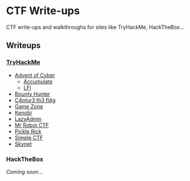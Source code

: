 # CTF Write-ups 

CTF write-ups and walkthroughs for sites like TryHackMe, HackTheBox...

## Writeups

### [TryHackMe](https://github.com/josh-a-miller/ctf/tree/master/try-hack-me)

- [Advent of Cyber](https://github.com/josh-a-miller/ctf/tree/master/try-hack-me/advent-of-cyber)
    - [Accumulate](https://github.com/josh-a-miller/ctf/tree/master/try-hack-me/advent-of-cyber/accumulate)
    - [LFI](https://github.com/josh-a-miller/ctf/tree/master/try-hack-me/advent-of-cyber/lfi) 
- [Bounty Hunter](https://github.com/josh-a-miller/ctf/tree/master/try-hack-me/bounty-hunter)
- [C4ptur3 th3 fl4g](https://github.com/josh-a-miller/ctf/tree/master/try-hack-me/c4ptur3-th3-fl4g)
- [Game Zone](https://github.com/josh-a-miller/ctf/tree/master/try-hack-me/game-zone)
- [Kenobi](https://github.com/josh-a-miller/ctf/tree/master/try-hack-me/kenobi)
- [LazyAdmin](https://github.com/josh-a-miller/ctf/tree/master/try-hack-me/lazy-admin)
- [Mr Robot CTF](https://github.com/josh-a-miller/ctf/tree/master/try-hack-me/mr-robot-ctf)
- [Pickle Rick](https://github.com/josh-a-miller/ctf/tree/master/try-hack-me/pickle-rick)
- [Simple CTF](https://github.com/josh-a-miller/ctf/tree/master/try-hack-me/simple-ctf)
- [Skynet](https://github.com/josh-a-miller/ctf/tree/master/try-hack-me/skynet)

### HackTheBox

_Coming soon_...
